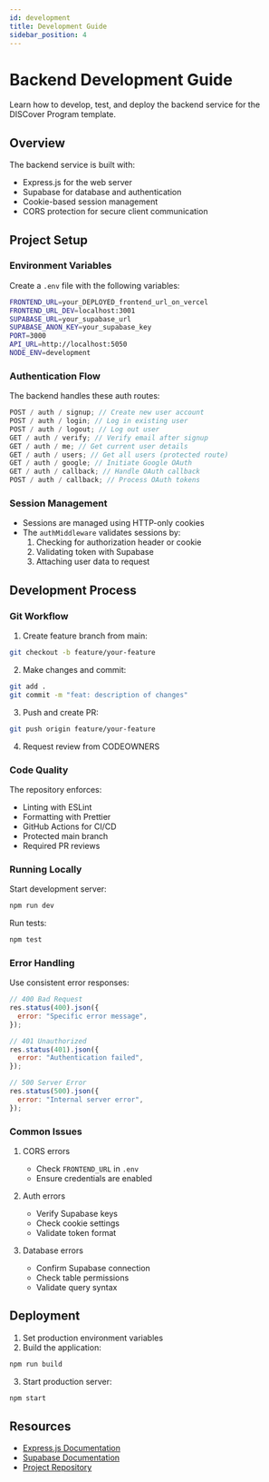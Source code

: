 ```yaml
---
id: development
title: Development Guide
sidebar_position: 4
---
```


# Backend Development Guide

Learn how to develop, test, and deploy the backend service for the DISCover Program template.

## Overview

The backend service is built with:

- Express.js for the web server
- Supabase for database and authentication
- Cookie-based session management
- CORS protection for secure client communication

## Project Setup

### Environment Variables

Create a `.env` file with the following variables:

```bash
FRONTEND_URL=your_DEPLOYED_frontend_url_on_vercel
FRONTEND_URL_DEV=localhost:3001
SUPABASE_URL=your_supabase_url
SUPABASE_ANON_KEY=your_supabase_key
PORT=3000
API_URL=http://localhost:5050
NODE_ENV=development
```

### Authentication Flow

The backend handles these auth routes:

```javascript
POST / auth / signup; // Create new user account
POST / auth / login; // Log in existing user
POST / auth / logout; // Log out user
GET / auth / verify; // Verify email after signup
GET / auth / me; // Get current user details
GET / auth / users; // Get all users (protected route)
GET / auth / google; // Initiate Google OAuth
GET / auth / callback; // Handle OAuth callback
POST / auth / callback; // Process OAuth tokens
```

### Session Management

- Sessions are managed using HTTP-only cookies
- The `authMiddleware` validates sessions by:
  1. Checking for authorization header or cookie
  2. Validating token with Supabase
  3. Attaching user data to request

## Development Process

### Git Workflow

1. Create feature branch from main:

```bash
git checkout -b feature/your-feature
```

2. Make changes and commit:

```bash
git add .
git commit -m "feat: description of changes"
```

3. Push and create PR:

```bash
git push origin feature/your-feature
```

4. Request review from CODEOWNERS

### Code Quality

The repository enforces:

- Linting with ESLint
- Formatting with Prettier
- GitHub Actions for CI/CD
- Protected main branch
- Required PR reviews

### Running Locally

Start development server:

```bash
npm run dev
```

Run tests:

```bash
npm test
```

### Error Handling

Use consistent error responses:

```javascript
// 400 Bad Request
res.status(400).json({
  error: "Specific error message",
});

// 401 Unauthorized
res.status(401).json({
  error: "Authentication failed",
});

// 500 Server Error
res.status(500).json({
  error: "Internal server error",
});
```

### Common Issues

1. CORS errors

   - Check `FRONTEND_URL` in `.env`
   - Ensure credentials are enabled

2. Auth errors

   - Verify Supabase keys
   - Check cookie settings
   - Validate token format

3. Database errors
   - Confirm Supabase connection
   - Check table permissions
   - Validate query syntax

## Deployment

1. Set production environment variables
2. Build the application:

```bash
npm run build
```

3. Start production server:

```bash
npm start
```

## Resources

- [Express.js Documentation](https://expressjs.com/)
- [Supabase Documentation](https://supabase.com/docs)
- [Project Repository](https://github.com/disc-template/backend)
